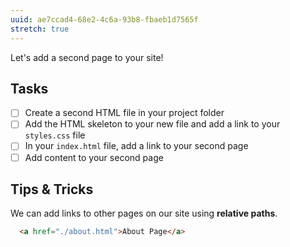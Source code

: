```yaml
---
uuid: ae7ccad4-68e2-4c6a-93b8-fbaeb1d7565f
stretch: true
---
```

<!--  
  Explain how you can add a second webpage to a static site
  - Give them suggestions for what to add
  - Explain how to reuse styles between the two pages
-->

Let's add a second page to your site!

## Tasks

- [ ] Create a second HTML file in your project folder
- [ ] Add the HTML skeleton to your new file and add a link to your `styles.css` file
- [ ] In your `index.html` file, add a link to your second page
- [ ] Add content to your second page

## Tips & Tricks

We can add links to other pages on our site using **relative paths**.

```html
  <a href="./about.html">About Page</a>
```